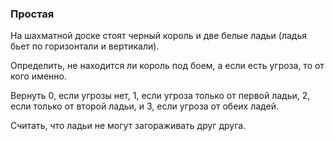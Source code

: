 ### Простая

Нa шахматной доске стоят черный король и две белые ладьи
(ладья бьет по горизонтали и вертикали).

Определить, не находится ли король под боем, а если есть угроза,
то от кого именно.

Вернуть 0, если угрозы нет, 1, если угроза только от первой ладьи,
2, если только от второй ладьи, и 3, если угроза от обеих ладей.

Считать, что ладьи не могут загораживать друг друга.